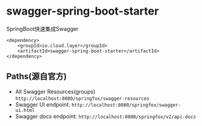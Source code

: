 # swagger-spring-boot-starter
SpringBoot快速集成Swagger

```
<dependency>
    <groupId>io.cloud.layer</groupId>
    <artifactId>swagger-spring-boot-starter</artifactId>
</dependency>
```

## Paths(源自官方)
- All Swagger Resources(groups) `http://localhost:8080/springfox/swagger-resources`
- Swagger UI endpoint: `http://localhost:8080/springfox/swagger-ui.html`
- Swagger docs endpoint: `http://localhost:8080/springfox/v2/api-docs`

